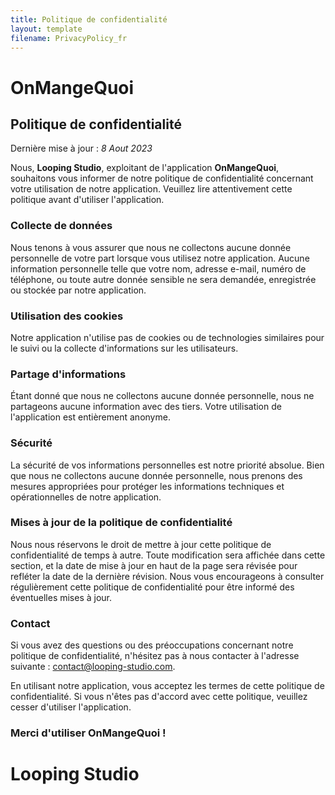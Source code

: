 ```yaml
---
title: Politique de confidentialité
layout: template
filename: PrivacyPolicy_fr
--- 
```


# **OnMangeQuoi**

## Politique de confidentialité

Dernière mise à jour : *8 Aout 2023*

Nous, **Looping Studio**, exploitant de l'application **OnMangeQuoi**, souhaitons vous informer de notre politique de confidentialité concernant votre utilisation de notre application. Veuillez lire attentivement cette politique avant d'utiliser l'application.

### Collecte de données

Nous tenons à vous assurer que nous ne collectons aucune donnée personnelle de votre part lorsque vous utilisez notre application. Aucune information personnelle telle que votre nom, adresse e-mail, numéro de téléphone, ou toute autre donnée sensible ne sera demandée, enregistrée ou stockée par notre application.

### Utilisation des cookies

Notre application n'utilise pas de cookies ou de technologies similaires pour le suivi ou la collecte d'informations sur les utilisateurs.

### Partage d'informations

Étant donné que nous ne collectons aucune donnée personnelle, nous ne partageons aucune information avec des tiers. Votre utilisation de l'application est entièrement anonyme.

### Sécurité

La sécurité de vos informations personnelles est notre priorité absolue. Bien que nous ne collectons aucune donnée personnelle, nous prenons des mesures appropriées pour protéger les informations techniques et opérationnelles de notre application.

### Mises à jour de la politique de confidentialité

Nous nous réservons le droit de mettre à jour cette politique de confidentialité de temps à autre. Toute modification sera affichée dans cette section, et la date de mise à jour en haut de la page sera révisée pour refléter la date de la dernière révision. Nous vous encourageons à consulter régulièrement cette politique de confidentialité pour être informé des éventuelles mises à jour.

### Contact

Si vous avez des questions ou des préoccupations concernant notre politique de confidentialité, n'hésitez pas à nous contacter à l'adresse suivante : [contact@looping-studio.com](mailto:contact@looping-studio.com).

En utilisant notre application, vous acceptez les termes de cette politique de confidentialité. Si vous n'êtes pas d'accord avec cette politique, veuillez cesser d'utiliser l'application.

### Merci d'utiliser **OnMangeQuoi** !


# **Looping Studio**
